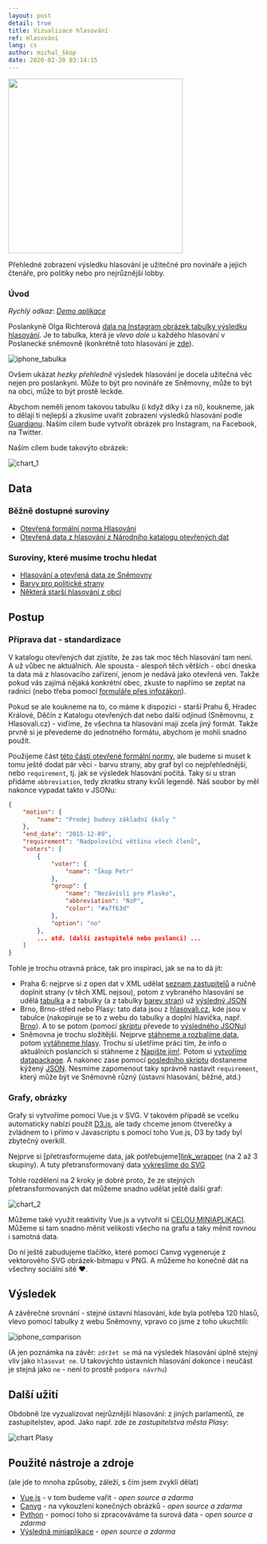 ```yaml
---
layout: post
detail: true
title: Vizualizace hlasování
ref: Hlasování
lang: cs
author: michal_škop
date: 2020-02-20 03:14:15
---
```

<img src="/attachments/články/vizualizace-hlasovani/images/chart_1.png" width="350">

Přehledné zobrazení výsledku hlasování je užitečné pro novináře a jejich čtenáře, pro politiky nebo pro nejrůznější lobby.

<!--more-->
### Úvod
_Rychlý odkaz: <a href="https://michalskop.gitlab.io/votings_vue/" target="_blank">Demo aplikace</a>_

Poslankyně Olga Richterová [dala na Instagram obrázek tabulky výsledku hlasování][link_instagram]. Je to tabulka, která je _vlevo dole_ u každého hlasování v Poslanecké sněmovně (konkrétně toto hlasování je [zde][link_psp_hlasovani]).

![iphone_tabulka](/attachments/články/vizualizace-hlasovani/images/iphone_tabulka.png)

Ovšem ukázat _hezky přehledně_ výsledek hlasování je docela užitečná věc nejen pro poslankyni. Může to být pro novináře ze Sněmovny, může to být na obci, může to být prostě leckde.

Abychom neměli jenom takovou tabulku (i když díky i za ní), koukneme, jak to dělají ti nejlepší a zkusíme uvařit zobrazení výsledků hlasování podle [Guardianu][link_guardian]. Naším cílem bude vytvořit obrázek pro Instagram, na Facebook, na Twitter.

Naším cílem bude takovýto obrázek:

![chart_1](/attachments/články/vizualizace-hlasovani/images/chart_1.png)

## Data
### Běžně dostupné suroviny
- [Otevřená formální norma Hlasování][link_ofn_hlasovani]
- [Otevřená data z hlasování z Národního katalogu otevřených dat][link_nkod_hlasovani]

### Suroviny, které musíme trochu hledat
- [Hlasování a otevřená data ze Sněmovny][link_psp_opendata]
- [Barvy pro politické strany][link_barvy]
- [Některá starší hlasování z obcí][link_obce]

## Postup
### Příprava dat - standardizace
V katalogu otevřených dat zjistíte, že zas tak moc těch hlasování tam není. A už vůbec ne aktuálních. Ale spousta - alespoň těch větších - obcí dneska ta data má z hlasovacího zařízení, jenom je nedává jako otevřená ven. Takže pokud vás zajímá nějaká konkrétní obec, zkuste to napřímo se zeptat na radnici (nebo třeba pomocí [formuláře přes infozákon][link_infoprovsechny]).

Pokud se ale koukneme na to, co máme k dispozici - starší Prahu 6, Hradec Králové, Děčín z Katalogu otevřených dat nebo další odjinud (Sněmovnu, z Hlasovali.cz) - viďíme, že všechna ta hlasování mají zcela jiný formát. Takže prvně si je převedeme do jednotného formátu, abychom je mohli snadno použít.

Použijeme část [této části otevřené formální normy][link_ofn_hlasovani], ale budeme si muset k tomu ještě dodat pár věcí - barvu strany, aby graf byl co nejpřehlednější, nebo `requirement`, tj. jak se výsledek hlasování počítá. Taky si u stran přidáme `abbreviation`, tedy zkratku strany kvůli legendě. Náš soubor by měl nakonce vypadat takto v JSONu:
```JSON
{
    "motion": {
        "name": "Prodej budovy základní školy "
    },
    "end_date": "2015-12-09",
    "requirement": "Nadpoloviční většina všech členů",
    "voters": [
        {
            "voter": {
                "name": "Škop Petr"
            },
            "group": {
                "name": "Nezávislí pro Plasko",
                "abbreviation": "NzP",
                "color": "#a7f63d"
            },
            "option": "no"
        },
        ... atd. (další zastupitelé nebo poslanci) ...
    ]
}
```

Tohle je trochu otravná práce, tak pro inspiraci, jak se na to dá jít:
- Praha 6: nejprve si z open dat v XML udělat [seznam zastupitelů][link_praha6_seznam] a ručně doplnit strany (v těch XML nejsou), potom z vybraného hlasování se udělá [tabulka][link_praha6_tabulka] a z tabulky (a z tabulky [barev stran][link_barvy]) už [výsledný JSON][link_praha6_json]
- Brno, Brno-střed nebo Plasy: tato data jsou z [hlasovali.cz][link_obce], kde jsou v tabulce (nakopíruje se to z webu do tabulky a doplní hlavička, např. [Brno][link_brno_csv]). A to se potom (pomocí [skriptu][link_csv2json] převede to [výsledného JSONu][link_brno_json])
- Sněmovna je trochu složitější. Nejprve [stáhneme a rozbalíme data][link_psp_downloader], potom [vytáhneme hlasy][link_psp_extract]. Trochu si ušetříme práci tím, že info o aktuálních poslancích si stáhneme z [Napište jim!][link_napistejim]. Potom si [vytvoříme datapackage][link_psp_create]. A nakonec zase pomocí [posledního skriptu][link_psp_createjson] dostaneme kýžený [JSON][link_psp_json]. Nesmíme zapomenout taky správně nastavit `requirement`, který může být ve Sněmovně různý (ústavní hlasování, běžné, atd.)

### Grafy, obrázky
Grafy si vytvoříme pomocí Vue.js v SVG. V takovém případě se vcelku automaticky nabízí použít [D3.js][link_d3], ale tady chceme jenom čtverečky a zvládnem to i přímo v Javascriptu s pomocí toho Vue.js, D3 by tady byl zbytečný overkill.

Nejprve si [přetrasformujeme data, jak potřebujeme][link_wrapper](/attachments/články/vizualizace-hlasovani/src/components/Wrapper.vue) (na 2 až 3 skupiny). A tuty přetransformovaný data [vykreslíme do SVG](/attachments/články/vizualizace-hlasovani/src/components/Grid.vue)

Tohle rozdělení na 2 kroky je dobré proto, že ze stejných přetransformovaných dat můžeme snadno udělat ještě další graf:

![chart_2](/attachments/články/vizualizace-hlasovani/images/chart_2.png)

Můžeme také využít reaktivity Vue.js a vytvořit si [CELOU MINIAPLIKACI][link_app]. Můžeme si tam snadno měnit velikosti všecho na grafu a taky měnit rovnou i samotná data.

Do ní ještě zabudujeme tlačítko, které pomocí Canvg vygeneruje z vektorového SVG obrázek-bitmapu v PNG. A můžeme ho konečně dát na všechny sociální sítě ❤.

## Výsledek

A závěrečné srovnání - stejné ústavní hlasování, kde byla potřeba 120 hlasů, vlevo pomocí tabulky z webu Sněmovny, vpravo co jsme z toho ukuchtili:

![iphone_comparison](/attachments/články/vizualizace-hlasovani/images/iphone_comparison.png)

(A jen poznámka na závěr: `zdržet se` má na výsledek hlasování úplně stejný vliv jako `hlasovat ne`. U takovýchto ústavních hlasování dokonce i neučást je stejná jako `ne` - není to prostě `podpora návrhu`)

## Další užití

Obdobně lze vyzualizovat nejrůznější hlasování: z jiných parlamentů, ze zastupitelstev, apod. Jako např. zde ze _zastupitelstva města Plasy_:

![chart Plasy](/attachments/články/vizualizace-hlasovani/images/chart_plasy.png)


## Použité nástroje a zdroje
(ale jde to mnoha způsoby, záleží, s čím jsem zvyklí dělat)
- [Vue.js][link_vue] - v tom budeme vařit - _open source a zdarma_
- [Canvg][link_canvg] - na vykouzlení konečných obrázků - _open source a zdarma_
- [Python][link_python] - pomocí toho si zpracováváme ta surová data - _open source a zdarma_
- [Výsledná miniaplikace][link_app] - _open source a zdarma_


[link_instagram]: https://www.instagram.com/p/B5aGaDDnnQX/ "Richterová - Instagram - hlasování"
[link_psp_hlasovani]: http://www.psp.cz/sqw/hlasy.sqw?g=71631&l=cz "Hlasování v PSP"
[link_guardian]: https://www.theguardian.com/politics/ng-interactive/2019/mar/12/how-did-your-mp-vote-in-the-march-brexit-votes "Guardian - Brexit votes"
[link_ofn_hlasovani]: https://ofn.gov.cz/hlasování/draft/ "Otevřená formální norma Hlasování"
[link_nkod_hlasovani]: https://data.gov.cz/datov%C3%A9-sady?dotaz=Hlasov%C3%A1n%C3%AD%20zastupitelstva "Otevřená data z hlasování z Národního katalogu otevřených dat"
[link_psp_opendata]: http://www.psp.cz/sqw/hp.sqw?k=1300 "Hlasování a otevřená data ze Sněmovny"
[link_barvy]: https://github.com/michalskop/political_parties/blob/master/cz/parties.csv "Barvy pro politické strany"
[link_obce]: https://hlasovali.cz "Některá starší hlasování z obcí"
[link_infoprovsechny]: https://infoprovsechny.cz "Informace pro všechny"
[link_praha6_seznam]: https://gitlab.com/michalskop/votings_vue/-/tree/master/preparation/praha6/praha6_list.csv "Praha 6 - seznam zastupitelů"
[link_praha6_tabulka]: https://gitlab.com/michalskop/votings_vue/-/tree/master/preparation/praha6/praha6_ve.csv "Praha 6 - tabulka hlasování"
[link_praha6_json]: https://gitlab.com/michalskop/votings_vue/-/tree/master/src/data/praha6.json "Praha 6 - data"
[link_brno_csv]: https://gitlab.com/michalskop/votings_vue/-/tree/master/preparation/brno_plasy/brno.csv "Brno - data hlasování"
[link_csv2json]: https://gitlab.com/michalskop/votings_vue/-/tree/master/preparation/brno_plasy/csv2json.py "Skript CSV2JSON"
[link_brno_json]: https://gitlab.com/michalskop/votings_vue/-/tree/master/src/data/brno.json "Brno - data JSON"
[link_psp_downloader]: https://gitlab.com/michalskop/votings_vue/-/tree/master/preparation/psp/downloader.py "PSP - stahovač dat"
[link_psp_extract]: https://gitlab.com/michalskop/votings_vue/-/tree/master/preparation/psp/extract_votes.py "PSP - extraktor hlasovaní"
[link_napistejim]: https://napistejim.cz "Napište Jim!"
[link_psp_create]: https://gitlab.com/michalskop/votings_vue/-/tree/master/preparation/psp/create_datapackage.py "PSP - vytvoř datapackage"
[link_psp_createjson]: https://gitlab.com/michalskop/votings_vue/-/tree/master/preparation/psp/create_json.py "PSP - Datapackage2JSON"
[link_psp_json]: "https://gitlab.com/michalskop/votings_vue/-/tree/master/src/data/psp.json" "PSP - data JSON"
[link_d3]: https://d3js.org/ "D3"
[link_app]: https://michalskop.gitlab.io/votings_vue/ "Aplikace Vizualizace hlasování"
[link_vue]: https://vuejs.org/v2/guide/ "Vue.js"
[link_canvg]: https://github.com/canvg/canvg "Canvg.js"
[link_python]: https://docs.python.org/3/ "Python 3"
